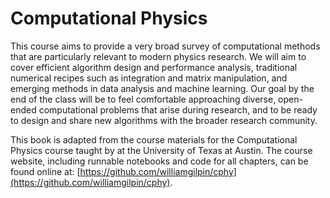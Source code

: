 
# Computational Physics

This course aims to provide a very broad survey of computational methods that are particularly relevant to modern physics research. We will aim to cover efficient algorithm design and performance analysis, traditional numerical recipes such as integration and matrix manipulation, and emerging methods in data analysis and machine learning. Our goal by the end of the class will be to feel comfortable approaching diverse, open-ended computational problems that arise during research, and to be ready to design and share new algorithms with the broader research community.

This book is adapted from the course materials for the Computational Physics course taught by at the University of Texas at Austin. The course website, including runnable notebooks and code for all chapters, can be found online at: [https://github.com/williamgilpin/cphy](https://github.com/williamgilpin/cphy).
